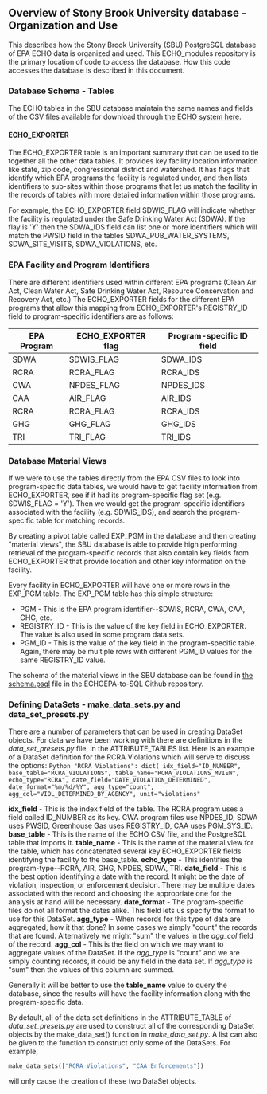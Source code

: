 ## Overview of Stony Brook University database - Organization and Use

This describes how the Stony Brook University (SBU) PostgreSQL database of EPA ECHO data is organized and used. 
This ECHO_modules repository is the primary location
of code to access the database. How this code accesses the database is described in this document.

### Database Schema - Tables

The ECHO tables in the SBU database maintain the same names and fields of the CSV files available for download 
through [the ECHO system here](https://echo.epa.gov/tools/data-downloads#downloads).

#### ECHO_EXPORTER

The ECHO_EXPORTER table is an important summary that can be used to tie together all the other data tables.  It 
provides key facility location information like state, zip code, congressional district and watershed.  It has flags 
that identify which EPA programs the facility is regulated under, and then lists identifiers to sub-sites within 
those programs that let us match the facility in the records of tables with more detailed information within those
programs.

For example, the ECHO_EXPORTER field SDWIS_FLAG will indicate whether the facility is regulated under the Safe Drinking
Water Act (SDWA).  If the flay is 'Y' then the SDWA_IDS field can list one or more identifiers which will match the
PWSID field in the tables SDWA_PUB_WATER_SYSTEMS, SDWA_SITE_VISITS, SDWA_VIOLATIONS, etc.

### EPA Facility and Program Identifiers

There are different identifiers used within different EPA programs (Clean Air Act, Clean Water Act, Safe Drinking Water Act, 
Resource Conservation and Recovery Act, etc.)  The ECHO_EXPORTER fields for the different EPA programs that allow this
mapping from ECHO_EXPORTER's REGISTRY_ID field to program-specific identifiers are as follows:

EPA Program | ECHO_EXPORTER flag | Program-specific ID field
------------| ------------------ | -------------------------
SDWA |       SDWIS_FLAG | SDWA_IDS
RCRA |        RCRA_FLAG | RCRA_IDS    
CWA |       NPDES_FLAG | NPDES_IDS
CAA |        AIR_FLAG | AIR_IDS
RCRA |        RCRA_FLAG | RCRA_IDS
GHG | GHG_FLAG | GHG_IDS
TRI | TRI_FLAG | TRI_IDS

### Database Material Views

If we were to use the tables directly from the EPA CSV files to look into program-specific data tables, 
we would have to get facility information from ECHO_EXPORTER, see if it had its program-specific flag set (e.g. SDWIS_FLAG = 'Y').
Then we would get the program-specific identifiers associated with the facility (e.g. SDWIS_IDS), and search the
program-specific table for matching records.

By creating a pivot table called EXP_PGM in the database and then creating "material views", the SBU database is able to provide
high performing retrieval of the program-specific records that also contain key fields from ECHO_EXPORTER that provide
location and other key information on the facility.

Every facility in ECHO_EXPORTER will have one or more rows in the EXP_PGM table. The EXP_PGM table has this simple structure:
* PGM - This is the EPA program identifier--SDWIS, RCRA, CWA, CAA, GHG, etc.
* REGISTRY_ID - This is the value of the key field in ECHO_EXPORTER.  The value is also used in some program data sets.
* PGM_ID - This is the value of the key field in the program-specific table.  
Again, there may be multiple rows with different PGM_ID
values for the same REGISTRY_ID value.

The schema of the material views in the SBU database can be found in [the schema.psql](https://github.com/edgi-govdata-archiving/ECHOEPA-to-SQL/blob/main/schema.psql) file in the ECHOEPA-to-SQL Github repository.

### Defining DataSets - make_data_sets.py and data_set_presets.py

There are a number of parameters that can be used in creating DataSet objects. For data we have been working with there
are definitions in the *data_set_presets.py* file, in the ATTRIBUTE_TABLES list.  Here is an example of a DataSet definition for 
the RCRA Violations which will serve to discuss the options:
    ```Python
    "RCRA Violations": dict(
        idx_field="ID_NUMBER",
        base_table="RCRA_VIOLATIONS",
        table_name="RCRA_VIOLATIONS_MVIEW",
        echo_type="RCRA",
        date_field="DATE_VIOLATION_DETERMINED",
        date_format="%m/%d/%Y",
        agg_type="count",
        agg_col="VIOL_DETERMINED_BY_AGENCY",
        unit="violations"
     ```
     
 **idx_field** - This is the index field of the table.  The RCRA program uses a field called ID_NUMBER as its key.  CWA
 program files use NPDES_ID, SDWA uses PWSID, Greenhouse Gas uses REGISTRY_ID, CAA uses PGM_SYS_ID.
 **base_table** - This is the name of the ECHO CSV file, and the PostgreSQL table that imports it.
 **table_name** - This is the name of the material view for the table, which has concatenated several key ECHO_EXPORTER
 fields identifying the facility to the base_table.
 **echo_type** - This identifies the program-type--RCRA, AIR, GHG, NPDES, SDWA, TRI.
 **date_field** - This is the best option identifying a date with the record.  It might be the date of violation, inspection, or
 enforcement decision.  There may be multiple dates associated with the record and choosing the appropriate one for the analysis
 at hand will be necessary.
 **date_format** - The program-specific files do not all format the dates alike. This field lets us specify the format to use
 for this DataSet.
 **agg_type** - When records for this type of data are aggregated, how it that done?  In some cases we simply "count" the records
 that are found.  Alternatively we might "sum" the values in the *agg_col* field of the record.
 **agg_col** - This is the field on which we may want to aggregate values of the DataSet.  If the *agg_type* is "count" and 
 we are simply counting records, it could be any field in the data set.  If *agg_type* is "sum" then the values of this column
 are summed.
 
 Generally it will be better to use the **table_name** value to query the database, since the results will have the facility information
 along with the program-specific data.

By default, all of the data set definitions in the ATTRIBUTE_TABLE of *data_set_presets.py* are used to construct all
of the corresponding DataSet objects by the make_data_set() function in *make_data_set.py*. A list can also be given to 
the function to construct only some of the DataSets.  For example, 
```Python
make_data_sets(["RCRA Violations", "CAA Enforcements"])
```
will only cause the creation of these two DataSet objects.
